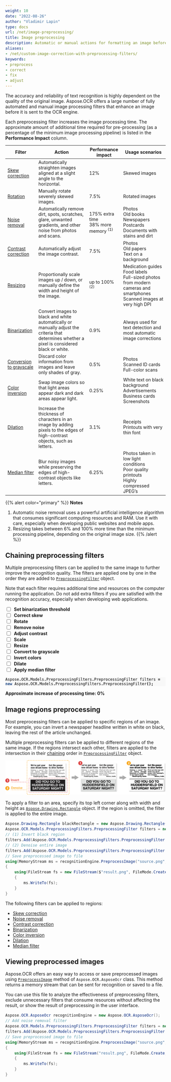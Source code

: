 ```yaml
---
weight: 10
date: "2022-08-26"
author: "Vladimir Lapin"
type: docs
url: /net/image-preprocessing/
title: Image preprocessing
description: Automatic or manual actions for formatting an image before sending it for recognition.
aliases:
- /net/custom-image-correction-with-preprocessing-filters/
keywords:
- preprocess
- correct
- fix
- adjust
---
```


<style>
	#filters-chain > div {
		display: flex;
		align-items: center;
	}

	#filters-chain > div > label {
		margin: 0 0 0 7px;
		font-weight: 700;
	}

	.hidden {
		display: none !important;
	}
</style>

The accuracy and reliability of text recognition is highly dependent on the quality of the original image. Aspose.OCR offers a large number of fully automated and manual image processing filters that enhance an image before it is sent to the OCR engine.

Each preprocessing filter increases the image processing time. The approximate amount of additional time required for pre-processing (as a percentage of the minimum image processing pipeline) is listed in the **Performance Impact** column.

Filter | Action | Performance impact | Usage scenarios
------ | ------ | ------------------ | ---------------
[Skew correction](/ocr/net/deskew/#automatic-skew-correction) | Automatically straighten images aligned at a slight angle to the horizontal. | 12% | Skewed images
[Rotation](/ocr/net/deskew/#manual-skew-correction) | Manually rotate severely skewed images. | 7.5% | Rotated images
[Noise removal](/ocr/net/denoise/) | Automatically remove dirt, spots, scratches, glare, unwanted gradients, and other noise from photos and scans. | 175% extra time<br />38% more memory <sup>(1)</sup> | Photos<br />Old books<br />Newspapers<br />Postcards<br />Documents with stains and dirt
[Contrast correction](/ocr/net/contrast/) | Automatically adjust the image contrast. | 7.5% | Photos<br />Old papers<br />Text on a background
[Resizing](/ocr/net/resize/) | Proportionally scale images up / down, or manually define the width and height of the image. | up to 100% <sup>(2)</sup> | Medication guides<br />Food labels<br />Full-sized photos from modern cameras and smartphones<br />Scanned images at very high DPI
[Binarization](/ocr/net/binarization/) | Convert images to black and white automatically or manually adjust the criteria that determines whether a pixel is considered black or white. | 0.9% |  Always used for text detection and most automatic image corrections
[Conversion to grayscale](/ocr/net/grayscale/) | Discard color information from images and leave only shades of gray. | 0.5% | Photos<br />Scanned ID cards<br />Full-color scans
[Color inversion](/ocr/net/invert/) | Swap image colors so that light areas appear dark and dark areas appear light. | 0.25% | White text on black background<br />Advertisements<br />Business cards<br />Screenshots
[Dilation](/ocr/net/dilate/) | Increase the thickness of characters in an image by adding pixels to the edges of high-contrast objects, such as letters. | 3.1% | Receipts<br />Printouts with very thin font
[Median filter](/ocr/net/median/) | Blur noisy images while preserving the edges of high-contrast objects like letters. | 6.25% | Photos taken in low light conditions<br />Poor quality printouts<br />Highly compressed JPEG’s

{{% alert color="primary" %}}
**Notes**

1. Automatic noise removal uses a powerful artificial intelligence algorithm that consumes significant computing resources and RAM. Use it with care, especially when developing public websites and mobile apps.
2. Resizing takes between 6% and 100% more time than the minimum processing pipeline, depending on the original image size.
{{% /alert %}}

## Chaining preprocessing filters

Multiple preprocessing filters can be applied to the same image to further improve the recognition quality. The filters are applied one by one in the order they are added to [`PreprocessingFilter`](https://reference.aspose.com/ocr/net/aspose.ocr.models.preprocessingfilters/preprocessingfilter/) object.

Note that each filter requires additional time and resources on the computer running the application. Do not add extra filters if you are satisfied with the recognition accuracy, especially when developing web applications.

<div id="filters-chain">
	<div>
		<input type="checkbox" id="threshold" impact="0.9" />
		<label for="threshold">Set binarization threshold</label>
	</div>
	<div>
		<input type="checkbox" id="deskew" impact="12" />
		<label for="deskew">Correct skew</label>
	</div>
	<div>
		<input type="checkbox" id="rotate" impact="7.5" />
		<label for="rotate">Rotate</label>
	</div>
	<div>
		<input type="checkbox" id="denoise" impact="175" />
		<label for="denoise">Remove noise</label>
	</div>
	<div>
		<input type="checkbox" id="contrast" impact="7.5" />
		<label for="contrast">Adjust contrast</label>
	</div>
	<div>
		<input type="checkbox" id="scale" impact="6" />
		<label for="scale">Scale</label>
	</div>
	<div>
		<input type="checkbox" id="resize" impact="6" />
		<label for="resize">Resize</label>
	</div>
	<div>
		<input type="checkbox" id="grayscale" impact="0.5" />
		<label for="grayscale">Convert to grayscale</label>
	</div>
	<div>
		<input type="checkbox" id="invert" impact="0.25" />
		<label for="invert">Invert colors</label>
	</div>
	<div>
		<input type="checkbox" id="dilate" impact="3.1" />
		<label for="dilate">Dilate</label>
	</div>
	<div>
		<input type="checkbox" id="median" impact="6.25" />
		<label for="median">Apply median filter</label>
	</div>
</div>

<div class="highlight" id="filters-code"><pre tabindex="0" style="background-color:#f8f8f8;-moz-tab-size:4;-o-tab-size:4;tab-size:4;"><code class="language-csharp" data-lang="csharp"><span style="display:flex;"><span><span style="color:#000">Aspose</span><span style="color:#000;font-weight:bold">.</span><span style="color:#000">OCR</span><span style="color:#000;font-weight:bold">.</span><span style="color:#000">Models</span><span style="color:#000;font-weight:bold">.</span><span style="color:#000">PreprocessingFilters</span><span style="color:#000;font-weight:bold">.</span><span style="color:#000">PreprocessingFilter</span> <span style="color:#000">filters</span> <span style="color:#000;font-weight:bold">=</span> <span style="color:#204a87;font-weight:bold">new</span> <span style="color:#000">Aspose</span><span style="color:#000;font-weight:bold">.</span><span style="color:#000">OCR</span><span style="color:#000;font-weight:bold">.</span><span style="color:#000">Models</span><span style="color:#000;font-weight:bold">.</span><span style="color:#000">PreprocessingFilters</span><span style="color:#000;font-weight:bold">.</span><span style="color:#000">PreprocessingFilter</span><span style="color:#000;font-weight:bold">();</span>
</span></span><span style="display:flex;" id="threshold-code" class="hidden"><span><span style="color:#000">filters</span><span style="color:#000;font-weight:bold">.</span><span style="color:#000">Add</span><span style="color:#000;font-weight:bold">(</span><span style="color:#000">Aspose</span><span style="color:#000;font-weight:bold">.</span><span style="color:#000">OCR</span><span style="color:#000;font-weight:bold">.</span><span style="color:#000">Models</span><span style="color:#000;font-weight:bold">.</span><span style="color:#000">PreprocessingFilters</span><span style="color:#000;font-weight:bold">.</span><span style="color:#000">PreprocessingFilter</span><span style="color:#000;font-weight:bold">.</span><span style="color:#000">Threshold</span><span style="color:#000;font-weight:bold">({</span><span style="color:#000">THRESHOLD</span><span style="color:#000;font-weight:bold">}));</span>
</span></span><span style="display:flex;" id="deskew-code" class="hidden"><span><span style="color:#000">filters</span><span style="color:#000;font-weight:bold">.</span><span style="color:#000">Add</span><span style="color:#000;font-weight:bold">(</span><span style="color:#000">Aspose</span><span style="color:#000;font-weight:bold">.</span><span style="color:#000">OCR</span><span style="color:#000;font-weight:bold">.</span><span style="color:#000">Models</span><span style="color:#000;font-weight:bold">.</span><span style="color:#000">PreprocessingFilters</span><span style="color:#000;font-weight:bold">.</span><span style="color:#000">PreprocessingFilter</span><span style="color:#000;font-weight:bold">.</span><span style="color:#000">AutoSkew</span><span style="color:#000;font-weight:bold">());</span>
</span></span><span style="display:flex;" id="rotate-code" class="hidden"><span><span style="color:#000">filters</span><span style="color:#000;font-weight:bold">.</span><span style="color:#000">Add</span><span style="color:#000;font-weight:bold">(</span><span style="color:#000">Aspose</span><span style="color:#000;font-weight:bold">.</span><span style="color:#000">OCR</span><span style="color:#000;font-weight:bold">.</span><span style="color:#000">Models</span><span style="color:#000;font-weight:bold">.</span><span style="color:#000">PreprocessingFilters</span><span style="color:#000;font-weight:bold">.</span><span style="color:#000">PreprocessingFilter</span><span style="color:#000;font-weight:bold">.</span><span style="color:#000">Rotate</span><span style="color:#000;font-weight:bold">({</span><span style="color:#000">ANGLE</span><span style="color:#000;font-weight:bold">}));</span>
</span></span><span style="display:flex;" id="denoise-code" class="hidden"><span><span style="color:#000">filters</span><span style="color:#000;font-weight:bold">.</span><span style="color:#000">Add</span><span style="color:#000;font-weight:bold">(</span><span style="color:#000">Aspose</span><span style="color:#000;font-weight:bold">.</span><span style="color:#000">OCR</span><span style="color:#000;font-weight:bold">.</span><span style="color:#000">Models</span><span style="color:#000;font-weight:bold">.</span><span style="color:#000">PreprocessingFilters</span><span style="color:#000;font-weight:bold">.</span><span style="color:#000">PreprocessingFilter</span><span style="color:#000;font-weight:bold">.</span><span style="color:#000">AutoDenoising</span><span style="color:#000;font-weight:bold">());</span>
</span></span><span style="display:flex;" id="contrast-code" class="hidden"><span><span style="color:#000">filters</span><span style="color:#000;font-weight:bold">.</span><span style="color:#000">Add</span><span style="color:#000;font-weight:bold">(</span><span style="color:#000">Aspose</span><span style="color:#000;font-weight:bold">.</span><span style="color:#000">OCR</span><span style="color:#000;font-weight:bold">.</span><span style="color:#000">Models</span><span style="color:#000;font-weight:bold">.</span><span style="color:#000">PreprocessingFilters</span><span style="color:#000;font-weight:bold">.</span><span style="color:#000">PreprocessingFilter</span><span style="color:#000;font-weight:bold">.</span><span style="color:#000">ContrastCorrectionFilter</span><span style="color:#000;font-weight:bold">());</span>
</span></span><span style="display:flex;" id="scale-code" class="hidden"><span><span style="color:#000">filters</span><span style="color:#000;font-weight:bold">.</span><span style="color:#000">Add</span><span style="color:#000;font-weight:bold">(</span><span style="color:#000">Aspose</span><span style="color:#000;font-weight:bold">.</span><span style="color:#000">OCR</span><span style="color:#000;font-weight:bold">.</span><span style="color:#000">Models</span><span style="color:#000;font-weight:bold">.</span><span style="color:#000">PreprocessingFilters</span><span style="color:#000;font-weight:bold">.</span><span style="color:#000">PreprocessingFilter</span><span style="color:#000;font-weight:bold">.</span><span style="color:#000">Scale</span><span style="color:#000;font-weight:bold">({</span><span style="color:#000">RATIO</span><span style="color:#000;font-weight:bold">}));</span>
</span></span><span style="display:flex;" id="resize-code" class="hidden"><span><span style="color:#000">filters</span><span style="color:#000;font-weight:bold">.</span><span style="color:#000">Add</span><span style="color:#000;font-weight:bold">(</span><span style="color:#000">Aspose</span><span style="color:#000;font-weight:bold">.</span><span style="color:#000">OCR</span><span style="color:#000;font-weight:bold">.</span><span style="color:#000">Models</span><span style="color:#000;font-weight:bold">.</span><span style="color:#000">PreprocessingFilters</span><span style="color:#000;font-weight:bold">.</span><span style="color:#000">PreprocessingFilter</span><span style="color:#000;font-weight:bold">.</span><span style="color:#000">Resize</span><span style="color:#000;font-weight:bold">({</span><span style="color:#000">WIDTH</span><span style="color:#000;font-weight:bold">},</span> <span style="color:#000;font-weight:bold">{</span><span style="color:#000">HEIGHT</span><span style="color:#000;font-weight:bold">}));</span>
</span></span><span style="display:flex;" id="grayscale-code" class="hidden"><span><span style="color:#000">filters</span><span style="color:#000;font-weight:bold">.</span><span style="color:#000">Add</span><span style="color:#000;font-weight:bold">(</span><span style="color:#000">Aspose</span><span style="color:#000;font-weight:bold">.</span><span style="color:#000">OCR</span><span style="color:#000;font-weight:bold">.</span><span style="color:#000">Models</span><span style="color:#000;font-weight:bold">.</span><span style="color:#000">PreprocessingFilters</span><span style="color:#000;font-weight:bold">.</span><span style="color:#000">PreprocessingFilter</span><span style="color:#000;font-weight:bold">.</span><span style="color:#000">ToGrayscale</span><span style="color:#000;font-weight:bold">());</span>
</span></span><span style="display:flex;" id="invert-code" class="hidden"><span><span style="color:#000">filters</span><span style="color:#000;font-weight:bold">.</span><span style="color:#000">Add</span><span style="color:#000;font-weight:bold">(</span><span style="color:#000">Aspose</span><span style="color:#000;font-weight:bold">.</span><span style="color:#000">OCR</span><span style="color:#000;font-weight:bold">.</span><span style="color:#000">Models</span><span style="color:#000;font-weight:bold">.</span><span style="color:#000">PreprocessingFilters</span><span style="color:#000;font-weight:bold">.</span><span style="color:#000">PreprocessingFilter</span><span style="color:#000;font-weight:bold">.</span><span style="color:#000">Invert</span><span style="color:#000;font-weight:bold">());</span>
</span></span><span style="display:flex;" id="dilate-code" class="hidden"><span><span style="color:#000">filters</span><span style="color:#000;font-weight:bold">.</span><span style="color:#000">Add</span><span style="color:#000;font-weight:bold">(</span><span style="color:#000">Aspose</span><span style="color:#000;font-weight:bold">.</span><span style="color:#000">OCR</span><span style="color:#000;font-weight:bold">.</span><span style="color:#000">Models</span><span style="color:#000;font-weight:bold">.</span><span style="color:#000">PreprocessingFilters</span><span style="color:#000;font-weight:bold">.</span><span style="color:#000">PreprocessingFilter</span><span style="color:#000;font-weight:bold">.</span><span style="color:#000">Dilate</span><span style="color:#000;font-weight:bold">());</span>
</span></span><span style="display:flex;" id="median-code" class="hidden"><span><span style="color:#000">filters</span><span style="color:#000;font-weight:bold">.</span><span style="color:#000">Add</span><span style="color:#000;font-weight:bold">(</span><span style="color:#000">Aspose</span><span style="color:#000;font-weight:bold">.</span><span style="color:#000">OCR</span><span style="color:#000;font-weight:bold">.</span><span style="color:#000">Models</span><span style="color:#000;font-weight:bold">.</span><span style="color:#000">PreprocessingFilters</span><span style="color:#000;font-weight:bold">.</span><span style="color:#000">PreprocessingFilter</span><span style="color:#000;font-weight:bold">.</span><span style="color:#000">Median</span><span style="color:#000;font-weight:bold">());</span>
</span></span></code></pre></div>

**Approximate increase of processing time: <span id="impact-time">0</span>%**

## Image regions preprocessing

Most preprocessing filters can be applied to specific regions of an image. For example, you can invert a newspaper headline written in white on black, leaving the rest of the article unchanged.

Multiple preprocessing filters can be applied to different regions of the same image. If the regions intersect each other, filters are applied to the intersection in their [chaining](#chaining-preprocessing-filters) order in [`PreprocessingFilter`](https://reference.aspose.com/ocr/net/aspose.ocr.models.preprocessingfilters/preprocessingfilter/) object.

![Applying preprocessing to intersecting regions](filter-region.png)

To apply a filter to an area, specify its top left corner along with width and height as [`Aspose.Drawing.Rectangle`](https://reference.aspose.com/drawing/net/system.drawing/rectangle/) object. If the region is omitted, the filter is applied to the entire image.

```csharp
Aspose.Drawing.Rectangle blackRectangle = new Aspose.Drawing.Rectangle(5, 161, 340, 113);
Aspose.OCR.Models.PreprocessingFilters.PreprocessingFilter filters = new Aspose.OCR.Models.PreprocessingFilters.PreprocessingFilter();
// (1) Invert black region
filters.Add(Aspose.OCR.Models.PreprocessingFilters.PreprocessingFilter.Invert(blackRectangle));
// (2) Denoise entire image
filters.Add(Aspose.OCR.Models.PreprocessingFilters.PreprocessingFilter.AutoDenoising());
// Save preprocessed image to file
using(MemoryStream ms = recognitionEngine.PreprocessImage("source.png", filters))
{
	using(FileStream fs = new FileStream($"result.png", FileMode.Create, FileAccess.Write))
	{
		ms.WriteTo(fs);
	}
}
```

The following filters can be applied to regions:

- [Skew correction](/ocr/net/deskew/#image-regions-preprocessing)
- [Noise removal](/ocr/net/denoise/#image-regions-preprocessing)
- [Contrast correction](/ocr/net/contrast/#image-regions-preprocessing)
- [Binarization](/ocr/net/binarization/#image-regions-preprocessing)
- [Color inversion](/ocr/net/invert/#image-regions-preprocessing)
- [Dilation](/ocr/net/dilate/#image-regions-preprocessing)
- [Median filter](/ocr/net/median/#image-regions-preprocessing)

## Viewing preprocessed images

Aspose.OCR offers an easy way to access or save preprocessed images using [`PreprocessImage`](https://reference.aspose.com/ocr/net/aspose.ocr/asposeocr/preprocessimage/) method of `Aspose.OCR.AsposeOcr` class. This method returns a memory stream that can be sent for recognition or saved to a file.

You can use this file to analyze the effectiveness of preprocessing filters, exclude unnecessary filters that consume resources without affecting the result, or show the result of preprocessing in the user interface.

```csharp
Aspose.OCR.AsposeOcr recognitionEngine = new Aspose.OCR.AsposeOcr();
// Add noise removal filter
Aspose.OCR.Models.PreprocessingFilters.PreprocessingFilter filters = new Aspose.OCR.Models.PreprocessingFilters.PreprocessingFilter();
filters.Add(Aspose.OCR.Models.PreprocessingFilters.PreprocessingFilter.AutoDenoising());
// Save preprocessed image to file
using(MemoryStream ms = recognitionEngine.PreprocessImage("source.png", filters))
{
	using(FileStream fs = new FileStream("result.png", FileMode.Create, FileAccess.Write))
	{
		ms.WriteTo(fs);
	}
}
```

<script>
window.addEventListener("load", function(){
	$("#filters-chain input").change(applyFilter);
});

function applyFilter()
{
	let status = $(this).prop("checked");
	switch($(this).attr("id"))
	{
		case "threshold":
			if(status) $("#threshold-code").removeClass("hidden");
			else $("#threshold-code").addClass("hidden");
			break;
		case "deskew":
			if(status) $("#deskew-code").removeClass("hidden");
			else $("#deskew-code").addClass("hidden");
			if(status)
			{
				$("#rotate").prop("checked", false);
				$("#rotate-code").addClass("hidden");
			}
			break;
		case "rotate":
			if(status) $("#rotate-code").removeClass("hidden");
			else $("#rotate-code").addClass("hidden");
			if(status)
			{
				$("#deskew").prop("checked", false);
				$("#deskew-code").addClass("hidden");
			}
			break;
		case "denoise":
			if(status) $("#denoise-code").removeClass("hidden");
			else $("#denoise-code").addClass("hidden");
			break;
		case "contrast":
			if(status) $("#contrast-code").removeClass("hidden");
			else $("#contrast-code").addClass("hidden");
			break;
		case "scale":
			if(status) $("#scale-code").removeClass("hidden");
			else $("#scale-code").addClass("hidden");
			if(status)
			{
				$("#resize").prop("checked", false);
				$("#resize-code").addClass("hidden");
			}
			break;
		case "resize":
			if(status) $("#resize-code").removeClass("hidden");
			else $("#resize-code").addClass("hidden");
			if(status)
			{
				$("#scale").prop("checked", false);
				$("#scale-code").addClass("hidden");
			}
			break;
		case "grayscale":
			if(status) $("#grayscale-code").removeClass("hidden");
			else $("#grayscale-code").addClass("hidden");
			break;
		case "invert":
			if(status) $("#invert-code").removeClass("hidden");
			else $("#invert-code").addClass("hidden");
			break;
		case "dilate":
			if(status) $("#dilate-code").removeClass("hidden");
			else $("#dilate-code").addClass("hidden");
			break;
		case "median":
			if(status) $("#median-code").removeClass("hidden");
			else $("#median-code").addClass("hidden");
			if(status)
			{
				$("#grayscale").prop("checked", false);
				$("#grayscale-code").addClass("hidden");
			}
			break;
		default:
			break;
	}
	let total=0;
	$("#filters-chain input").each(function(){
		let box = $(this);
		if(box.prop("checked")) total += parseFloat(box.attr("impact"));
	});
	$("#impact-time").text(total);
}
</script>